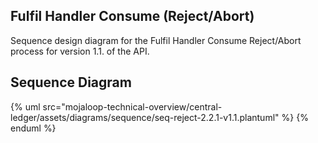 ## Fulfil Handler Consume (Reject/Abort)

Sequence design diagram for the Fulfil Handler Consume Reject/Abort process for version 1.1. of the API.

## Sequence Diagram

{% uml src="mojaloop-technical-overview/central-ledger/assets/diagrams/sequence/seq-reject-2.2.1-v1.1.plantuml" %}
{% enduml %}